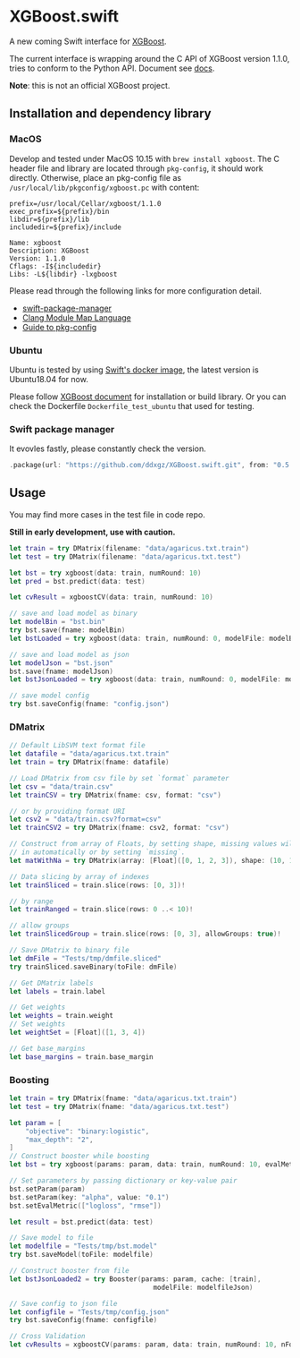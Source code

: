 XGBoost.swift
=============

A new coming Swift interface for
[XGBoost](https://github.com/dmlc/xgboost).

The current interface is wrapping around the C API of XGBoost version
1.1.0, tries to conform to the Python API. Document see
[docs](https://ddxgz.github.io/XGBoost.swift/).

**Note**: this is not an official XGBoost project.

Installation and dependency library
------------
### MacOS
Develop and tested under MacOS 10.15 with `brew install xgboost`. The C header file and
 library are located through `pkg-config`, it should work directly. Otherwise,
 place an pkg-config file as `/usr/local/lib/pkgconfig/xgboost.pc` with content:
 ```
prefix=/usr/local/Cellar/xgboost/1.1.0
exec_prefix=${prefix}/bin
libdir=${prefix}/lib
includedir=${prefix}/include

Name: xgboost
Description: XGBoost
Version: 1.1.0
Cflags: -I${includedir}
Libs: -L${libdir} -lxgboost
```

 Please read through the following links for more configuration detail.

-   [swift-package-manager](https://github.com/apple/swift-package-manager/blob/master/Documentation/Usage.md#requiring-system-libraries)
-   [Clang Module Map
    Language](https://clang.llvm.org/docs/Modules.html#module-map-language)
-   [Guide to
    pkg-config](https://people.freedesktop.org/~dbn/pkg-config-guide.html)



 
### Ubuntu
Ubuntu is tested by using [Swift's docker
image](https://swift.org/download/#docker), the latest version is
Ubuntu18.04 for now.

Please follow [XGBoost
document](https://xgboost.readthedocs.io/en/latest/build.html) for installation
or build library. Or you can check the Dockerfile `Dockerfile_test_ubuntu` that
used for testing.


### Swift package manager
It evovles fastly, please constantly check the version.
```rust
.package(url: "https://github.com/ddxgz/XGBoost.swift.git", from: "0.5.0"),
```

Usage
-----
You may find more cases in the test file in code repo.

**Still in early development, use with caution.**

```swift
let train = try DMatrix(filename: "data/agaricus.txt.train")
let test = try DMatrix(filename: "data/agaricus.txt.test")

let bst = try xgboost(data: train, numRound: 10)
let pred = bst.predict(data: test)

let cvResult = xgboostCV(data: train, numRound: 10)

// save and load model as binary
let modelBin = "bst.bin"
try bst.save(fname: modelBin)
let bstLoaded = try xgboost(data: train, numRound: 0, modelFile: modelBin)

// save and load model as json
let modelJson = "bst.json"
bst.save(fname: modelJson) 
let bstJsonLoaded = try xgboost(data: train, numRound: 0, modelFile: modelJson)

// save model config
try bst.saveConfig(fname: "config.json")
```

### DMatrix
```swift
// Default LibSVM text format file
let datafile = "data/agaricus.txt.train"
let train = try DMatrix(fname: datafile)

// Load DMatrix from csv file by set `format` parameter
let csv = "data/train.csv"
let trainCSV = try DMatrix(fname: csv, format: "csv")

// or by providing format URI 
let csv2 = "data/train.csv?format=csv"
let trainCSV2 = try DMatrix(fname: csv2, format: "csv")

// Construct from array of Floats, by setting shape, missing values will be filled
// in automatically or by setting `missing`.
let matWithNa = try DMatrix(array: [Float]([0, 1, 2, 3]), shape: (10, 10))

// Data slicing by array of indexes
let trainSliced = train.slice(rows: [0, 3])!

// by range
let trainRanged = train.slice(rows: 0 ..< 10)!

// allow groups
let trainSlicedGroup = train.slice(rows: [0, 3], allowGroups: true)!

// Save DMatrix to binary file
let dmFile = "Tests/tmp/dmfile.sliced"
try trainSliced.saveBinary(toFile: dmFile)

// Get DMatrix labels
let labels = train.label

// Get weights
let weights = train.weight
// Set weights
let weightSet = [Float]([1, 3, 4])

// Get base_margins
let base_margins = train.base_margin
```

### Boosting
```swift
let train = try DMatrix(fname: "data/agaricus.txt.train")
let test = try DMatrix(fname: "data/agaricus.txt.test")

let param = [
    "objective": "binary:logistic",
    "max_depth": "2",
]
// Construct booster while boosting
let bst = try xgboost(params: param, data: train, numRound: 10, evalMetric: ["auc"])

// Set parameters by passing dictionary or key-value pair
bst.setParam(param)
bst.setParam(key: "alpha", value: "0.1")
bst.setEvalMetric(["logloss", "rmse"])

let result = bst.predict(data: test)

// Save model to file
let modelfile = "Tests/tmp/bst.model"
try bst.saveModel(toFile: modelfile)

// Construct booster from file
let bstJsonLoaded2 = try Booster(params: param, cache: [train],
                                    modelFile: modelfileJson)

// Save config to json file
let configfile = "Tests/tmp/config.json"
try bst.saveConfig(fname: configfile)

// Cross Validation
let cvResults = xgboostCV(params: param, data: train, numRound: 10, nFold: 5)
```